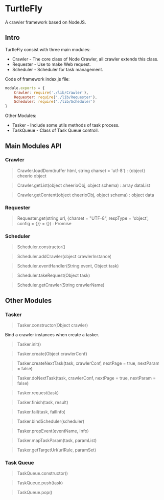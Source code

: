# TurtleFly

A crawler framework based on NodeJS.



## Intro

TurtleFly consist with three main modules: 

- Crawler - The core class of Node Crawler, all crawler extends this class.
- Requester - Use to make Web request.
- Scheduler - Scheduler for task management.

Code of framework index.js file:

```js
module.exports = {
	Crawler: require('./lib/Crawler'),
	Requester: require('./lib/Requester'),
	Scheduler: require('./lib/Scheduler')
}
```

Other Modules:

- Tasker - Include some utils methods of task process.
- TaskQueue - Class of Task Queue controll.



## Main Modules API

### Crawler

> Crawler.loadDom(buffer html, string charset = 'utf-8') : {object} cheerio object



> Crawler.getList(object cheerioObj, object schema) : array dataList



> Crawler.getContent(object cheerioObj, object schema) : object data



### Requester

> Requester.get(string url, {charset = "UTF-8", respType = 'object', config = {}} = {}) : Promise



### Scheduler

> Scheduler.constructor()



> Scheduler.addCrawler(object crawlerInstance)



> Scheduler.eventHandler(String event, Object task)



> Scheduler.takeRequest(Object task) 



> Scheduler.getCrawler(String crawlerName)



## Other Modules

### Tasker

> Tasker.constructor(Object crawler)

Bind a crawler instances when create a tasker.



> Tasker.init()



> Tasker.create(Object crawlerConf)



> Tasker.createNextTask(task, crawlerConf, nextPage = true, nextParam = false)



> Tasker.doNextTask(task, crawlerConf, nextPage = true, nextParam = false)



> Tasker.request(task)



> Tasker.finish(task, result)



> Tasker.fail(task, failInfo)



> Tasker.bindScheduler(scheduler)



> Tasker.propEvent(eventName, Info)



> Tasker.mapTaskParam(task, paramList)



> Tasker.getTargetUrl(urlRule, paramSet)



### Task Queue

>TaskQueue.constructor()



>TaskQueue.push(task)



>TaskQueue.pop()